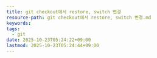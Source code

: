 ```yaml
---
title: git checkout에서 restore, switch 변경
resource-path: git checkout에서 restore, switch 변경.md
keywords:
tags:
  - git
date: 2025-10-23T05:24:22+09:00
lastmod: 2025-10-23T05:24:44+09:00
---
```

